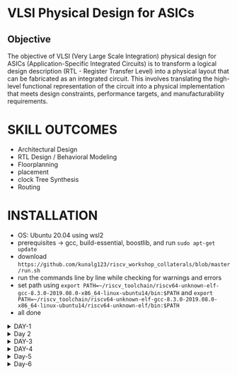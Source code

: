 # VLSI Physical Design for ASICs
## Objective
The objective of VLSI (Very Large Scale Integration) physical design for ASICs (Application-Specific Integrated Circuits) is to transform a logical design description (RTL - Register Transfer Level) into a physical layout that can be fabricated as an integrated circuit. This involves translating the high-level functional representation of the circuit into a physical implementation that meets design constraints, performance targets, and manufacturability requirements.

# SKILL OUTCOMES
+ Architectural Design
+ RTL Design / Behavioral Modeling
+ Floorplanning
+ placement
+ clock Tree Synthesis
+ Routing

# INSTALLATION
+ OS: Ubuntu 20.04 using wsl2
+ prerequisites -> gcc, build-essential, boostlib, and run `sudo apt-get update`
+ download `https://github.com/kunalg123/riscv_workshop_collaterals/blob/master/run.sh`
+ run the commands line by line while checking for warnings and errors
+ set path using `export PATH=~/riscv_toolchain/riscv64-unknown-elf-gcc-8.3.0-2019.08.0-x86_64-linux-ubuntu14/bin:$PATH` and `export PATH=~/riscv_toolchain/riscv64-unknown-elf-gcc-8.3.0-2019.08.0-x86_64-linux-ubuntu14/riscv64-unknown-elf/bin:$PATH`
+ all done


<details>
  <summary> DAY-1 </summary>
<br>
  

# Introduction to Basic Keywords
## Introduction
- **ISA (Instruction Set Archhitecture)**
  - ISA defines the interface between a computer's hardware and its software, specifically how the processor and its components interact with the software instructions that drive the execution of tasks.
  - It encompasses a set of instructions, addressing modes, data types, registers, memory organization, and the mechanisms for executing and managing instructions.

- **RISC-V (Reduced Instruction Set Computing - Five)**.
  - It is an open-source Instruction Set Architecture (ISA) that has gained significant attention and adoption in the world of computer architecture and semiconductor design.
  - RISC architectures simplify the instruction set by focusing on a smaller set of instructions, each of which can be executed in a single clock cycle. This approach usually leads to faster execution of individual instructions. 

<img width="536" alt="image" src="https://github.com/Veda1809/pes_asic_class/assets/142098395/4eabe0b7-4581-419b-88e7-84c7ac1dac8e">

## From Apps to Hardware
1. **Apps:** Application software, often referred to simply as "applications" or "apps," is a type of computer software that is designed to perform specific tasks or functions for end-users.
2. **System software:** System software refers to a category of computer software that acts as an intermediary between the hardware components of a computer system and the user-facing application software. It provides essential services, manages hardware resources, and enables the execution of application programs. System software plays a critical role in maintaining the overall functionality, security, and performance of a computer system.'
3. **Operating System:** The operating system is a fundamental piece of software that manages hardware resources and provides various services for both users and application programs. It controls tasks such as memory management, process scheduling, file system management, and user interface interaction. Examples of operating systems include Microsoft Windows, macOS, Linux, and Android.

4. **Compiler:** A compiler is a type of software tool that translates high-level programming code written by developers into assembly-level language.

5. **Assembler:** An assembler is a software tool that translates assembly language code into machine code or binary code that can be directly executed by a computer's processor.

6. **RTL:** RTL serves as an abstraction level in the design process that represents the behavior of a digital circuit in terms of registers and the operations that transfer data between them.

 7. **Hardware:** Hardware refers to the physical components of a computer system or any electronic device. It encompasses all the tangible parts that make up a computing or electronic device and enable it to perform various tasks.

## Detail Description of Course Content
**Pseudo Instructions:** Pseudo-instructions are used to simplify programming, improve code readability, and reduce the number of explicit instructions a programmer needs to write. They are especially useful for common programming patterns that involve multiple instructions.
`Ex: li, mv`.

**Base Integer Instructions:** The term "base integer instructions" refers to the fundamental set of instructions that form the foundation for performing basic arithmetic, logical, and data movement operations.
`Ex: add, sub, and, or, xor, sll`.

**Multiply Extension Intructions:** The RISC-V architecture includes a set of multiply and multiply-accumulate (MAC) extension instructions that enhance the instruction set to perform efficient multiplication and multiplication-accumulate operations.
`Ex: mul, mulh, mulhu, mulhsu`.

**Single and Double Precision Floating Point Extension:** The RISC-V architecture includes floating-point extensions that provide support for both single-precision (32-bit) and double-precision (64-bit) floating-point arithmetic operations. These extensions are often referred to as the "F" and "D" extensions, respectively. Floating-point arithmetic is essential for handling real numbers with fractional parts and for performing accurate calculations involving decimal values.

**Application Binary Interface:** ABI stands for "Application Binary Interface." It is a set of rules and conventions that govern how software components interact with each other at the binary level. The ABI defines various aspects of program execution, including how function calls are made, how parameters are passed and returned, how memory is allocated and managed, and more.

**Memory Allocation and Stack Pointer** 
- Memory allocation refers to the process of assigning and managing memory segments for various data structures, variables, and objects used by a program. It involves allocating memory space from the system's memory pool and releasing it when it is no longer needed to prevent memory leaks.
- The stack pointer is a register used by a program to keep track of the current position of the program's execution on the call stack. 
  + L1 (C-program)
    * Here is a simple test program sum1ton.c
    >use vim to write the code
    `vim sum1ton.c`
      ```
      #include <stdio.h>
    
      int main(){
            int i,n = 100;
            int sum = n*(n+1)/2;
            printf("SUm of numbers from 1 to %d is %d\n",n,sum);
            return 0;
      }
      ```
    * output `SUm of numbers from 1 to 100 is 5050`
    
  
  + L2 (RISC-V GCC Compiler and Dissemble)
    + command `riscv64-unknown-elf-gcc -O1 -mabi=lp64 -march=rv64i -o sum1ton.o sum1ton.c` to compile in -O1.
    + command `ls -ltr sum1ton.c` to verify 
    + command `riscv64-unknown-elf-objdump -d sum1ton.o | less ` to view object-dump
    
    ![image](https://github.com/ashlesh795/pes_asic_class/assets/127172774/c146cbd1-8e56-40b1-9d1c-1794937ab5d9)
    
    ![image](https://github.com/ashlesh795/pes_asic_class/assets/127172774/c6336b0c-c0f1-4ae4-9664-db8560e7c446)
    search for main use `/main`

    ![image](https://github.com/ashlesh795/pes_asic_class/assets/127172774/7cbbd9c4-97b4-4e29-acc1-0487f416169b)
    total no of instructions called in main =  (101c0 - 10184)/4 = **15**
    
    + command `riscv64-unknown-elf-gcc -Ofast -mabi=lp64 -march=rv64i -o sum1ton.o sum1ton.c`
    + command `ls -ltr sum1ton.c` to verify 
    + command `riscv64-unknown-elf-objdump -d sum1ton.o | less ` to view object-dump
    ![image](https://github.com/ashlesh795/pes_asic_class/assets/127172774/ce8b4ebb-3177-4cca-a8c1-d52c0a6363b2)
        search for main use `/main`

    ![image](https://github.com/ashlesh795/pes_asic_class/assets/127172774/f1cf3f94-4398-4981-9575-a0422b3601bb)
    total no of instructions is (100e0-100b0)/4 = 12

    - -Onumber : level of optimisation required
    - -mabi : specifies the ABI (Application Binary Interface) to be used during code generation according to the requirements
    - -march : specifies target architecture
    >In order to view the different options available for these fields, use the following commands go to the directory where riscv64-unkonwn-elf is present
    - -O1 : ``` riscv64-unkonwn-elf --help=optimizer```
    - -mabi : ```riscv64-unknown-elf-gcc --target-help```
    - -march : ```riscv64-unknown-elf-gcc --target-help```



  
  + L3 (Spike Simulation and Debug)
    ![image](https://github.com/ashlesh795/pes_asic_class/assets/127172774/1aa999c5-26e4-4d05-87b4-c72c82822bef)

    + `spike pk sum1ton.o`
    + `spike -d pk sum1ton.o`
   
+ Lab for unsigned and signed integers:
  + unsigned
 ```
#include<stdio.h>
#include<math.h>

int main(){
        unsigned long long int max = (unsigned long long int)(pow(2,64) -1);
        printf("highest number represented by unsigned long long int is %llu\n", max);
        return 0;
}
 ```
  ![image](https://github.com/ashlesh795/pes_asic_class/assets/127172774/0d0c3ce7-b88f-4daa-92ab-960db5bf1913)
  >here the power of 2 is 64.

  ![image](https://github.com/ashlesh795/pes_asic_class/assets/127172774/37a4dc4f-eff1-41cd-9530-52a82f02a7f3)
  >here the power of 2 is 127 which is more than the capacity of 64 bit representaion, but still we can see that the maxium has not changed from before
>
  + signed
```
#include<stdio.h>
#include<math.h>
int main(){
        long long int max = (long long int )(pow(2,10) -1);
        printf("the highest integer that can be represented is %lld\n",max);
        return 0;
}
```
  ![image](https://github.com/ashlesh795/pes_asic_class/assets/127172774/4a1718f1-be93-4c69-916c-b3ea82535856)
  > notice in code the power of 2 is 10 and type of max is long long int

   ![image](https://github.com/ashlesh795/pes_asic_class/assets/127172774/156d7044-372c-45b0-8133-4cb3f9912e04)
   > the max and min that can be represented in signed int
</details>

<details>
  <summary> Day 2 </summary>
  <br>

  
# Application Binary Interface

- An Application Binary Interface (ABI) is a set of rules and conventions that dictate how different components of a software system communicate with each other at the binary level. ABI serves as a bridge between high-level programming languages and the machine-level instructions that computers understand.

- ABIs are essential for ensuring compatibility between different parts of a system, especially when those parts are developed by different parties or using different programming languages.

# Memory Allocation for Double Words

Length of a register in the RISCV architecture is 64 bits. The two different ways to load data into these registers:
  - Loading data directly into the registers
  - Loading data into memory and then into the registers.

64-bit number  can be loaded into memory in little-endian or big-endian format.

-Big-Endian:
In a big-endian system the most significant byte value is stored at the lowest memory address, while the least significant byte is stored at the highest memory address. 

-Little-Endian:
In a little-endian system the least significant byte value is stored at the lowest memory address, while the most significant byte is stored at the highest memory address. 

# Load, Add and Store Instructions

**Load Instruction**
Load instructions are used to transfer data from memory into registers.Load instructions are essential for bringing data into the processor's registers before it can be manipulated by other instructions.

```
ld  x6, 16(x7)
```

- ld: Load Doubleword. It indicates that the instruction is used to load a 64-bit value from memory.
- x6: This is the destination register.
- 16: This is the offset value. It specifies the displacement from the address in register x7.
- (x7): This indicates that the address from which to load the data is calculated using the value stored in register x7.


Execution 

![51665fdf-d62d-4c06-bb91-06365aa21656](https://github.com/ashlesh795/pes_asic_class/assets/127172774/a864e0d0-8f92-461f-a9f0-f8988d68aa91)

- funct3 and opcode stores the ld command
- Destination register is stored as 5 bits in rd.
- ource register is stored as 5 bits in rs1.
- Offset is stored as 12 bits in immediate

  
  

 
**Add Instruction**

 Assembly instruction add is used to perform addition between two registers and store the result in a destination register.

 ```
add  x1, x2,x3
```

- x1:destination register
- x2,x3:source registers containing the operands that are to be added.

Execution
![image](https://github.com/Anirudh-Ravi123/pes_asic_class/assets/142154804/505eedee-2f0c-4cf8-9cc6-db5d820eb327)

- funct3 funct7 and opcode stores the add command.
- destination register x1 is stored in rd.
- source registers x2 and x3 are stored in rs1 and rs2.


**Store Instruction**
Store instructions are used to transfer data from registers back to memory. Store instructions are necessary for updating memory with the results of computation carried out by the processor.

 ```
sd  x2, 8(x3)
```
- sd : store doubleword command
- x2 is the data register
- x3 is the source register
- 8 is offset

  ![image](https://github.com/Anirudh-Ravi123/pes_asic_class/assets/142154804/daa44b3e-d70f-4c1c-aa57-bdf84a27de51)

- funct3 and opcode stores the sd command
-  offest 8 is stored as immediate
-  data register x2 is stored in rs2
-  source register x3 in rs1

  # 32-Registers and their ABI Names
  In the RISC-V architecture, there are 32 integer registers, and they are commonly referred to by their numeric indices x0 through x31. 

 **ABI Names**
 These are the names a user uses to access the registers of the RISC-V CPU core.

 
 ![image](https://github.com/Anirudh-Ravi123/pes_asic_class/assets/142154804/e0125ca7-3f3f-40ae-b9b4-90b9c5d5d13d)


 

 # Sum of Numbers from 1 to n using ASM

 We write two programs here, one in C and one in assembly. Main part of the program is processed in ASM and result is desplayed through the C program.
 code:
+ 1to9_custom.c
 ```
#include<stdio.h>
extern int load(int x, int y);
int main(){
        int result=0 ;
        int count =9;
        result = load (0x0,count +1);
        printf("Sum of number from 1 to %d is %d \n ",count ,result);
}
```
+ load.S
```
.section .text
.global load
.type load, @function

load:
        add     a4, a0, zero    //init sum reg a4 with 0x0
        add     a2, a0, a1      //store count of 10 in reg a2. reg a1 loaded with 0xa from main
        add     a3, a0, zero    //init intermediate sum reg a3 by 0
loop:   add     a4, a3, a4      //incremental addition
        addi    a3, a3, 1       //increment intermediate register by 1
        blt     a3, a2, loop    //if a3<a2, branch to label named <loop>
        add     a0, a4, zero    //store final result to register a0 to be read by main
        ret
```

 

![image](https://github.com/ashlesh795/pes_asic_class/assets/127172774/0b680cd6-4a4e-421c-8ce6-d2711c98284b)

Execution 


![image](https://github.com/ashlesh795/pes_asic_class/assets/127172774/0e892dd0-6536-4806-aa04-f929e3a18dea)




![image](https://github.com/ashlesh795/pes_asic_class/assets/127172774/c3bb2d7a-4ebf-4f2e-beb5-354781830932)
</details>


<details>
  <summary> DAY-3 </summary>
<br>
  
# Introduction to verilog RTL Design and synthesis using SKY130
## Open-Source Simulator iVerilog 
**Simulator** is a tool for modeling the design. In order to evaluate the outputs, it searches for changes in the input signals. The simulator doesn't evaluate the outputs if the inputs remain the same. 

**Iverilog** is an open-source simulation and synthesis tool for Verilog that is used to create and test digital circuits. An integrated circuit and FPGA (Field-Programmable Gate Array) designs are examples of digital systems that are modeled and designed using the hardware description language (HDL) known as Verilog.

Simulation Flow
-  A design code is the Verilog or VHDL code that you write to define the logic and behavior of your digital circuit.
-   A test bench is a separate piece of code written to simulate and test your design. It creates input stimuli to the design, monitors the outputs, and checks if the design's behavior matches the expected results.
- The iverilog simulator  is going to look for changes in the input and then accordingly dump the changes in the output. The output of the simulator is going to be a VCD file.
-  Output waveforms generated can be viewed using Gtkwave.GTKWave is a open-source waveform viewer used in digital circuit design and simulation.GTKWave is a versatile tool that aids in the debugging and verification of digital designs. It's widely used by digital designers and engineers to gain insights into their designs' behavior, making it easier to ensure correctness and reliability before moving to hardware implementation.

 [263473358-407cd84a-dfb3-4d28-8cff-c6e3db310d4b](https://github.com/ashlesh795/pes_asic_class/assets/127172774/d7803312-b840-46b2-9b40-6932d0bdebf9)

## Lab using iVerilog and GTKwave
**Installation**
  + run the command in the ubuntu terminal  
`git clone https://github.com/kunalg123/sky130RTLDesignAndSynthesisWorkshop.git`

the verilog_files directory contains all the source code and test-benches 
![image](https://github.com/ashlesh795/pes_asic_class/assets/127172774/ef740d11-872e-46bc-b18b-8f1efb9b9a33)

# Introduction to YOSYS 
Yosys is an open-source software framework for digital logic synthesis and formal verification. It's commonly used in digital design projects to convert high-level hardware description language (HDL) code, such as Verilog, into optimized gate-level representations.

   * a netlist is generated by yosys for the given design file
   * Iverlog is used to generate the vcd file from the netlist and testbench.
   * Output waveform is observed using gtkwave

   * Synthesis is transforming RTL code lower level implementation(gate level).
   * The RTL file and the front end library file is synthesized.
   * Some cells should be fast in order to meet the performance rates and we need some slow cells to meet the "hold" condition.
   * If we use too many fast cells, then the circuit may become bad in terms of power and area. There may also be hold time violations
   * If we use too many slow cells, the circuit may become sluggish and may not meet the required criteria.

## Lab using YOSYS and Sky130 PDKs
  use command  `yosys` in the directory _verilog_files_  
  + yosys interface
    ![image](https://github.com/ashlesh795/pes_asic_class/assets/127172774/0b87b0ba-1f94-49c0-b2df-a59ca3be6fbe)
  + read library
    `read_liberty -lib ../lib/sky130_fd_sc_hd__tt_025C_1v80.lib`

    ![image](https://github.com/ashlesh795/pes_asic_class/assets/127172774/53033359-423f-4f3d-b488-7e646a1f2f20)
  + read _good_mux_
    `read_verilog good_mux.v`
    ![image](https://github.com/ashlesh795/pes_asic_class/assets/127172774/cf718327-82d7-4bd9-b7b4-e3597740b164)
  + synthesize the design
      `synth -top good_mux`
      ![image](https://github.com/ashlesh795/pes_asic_class/assets/127172774/623f1385-59a6-453f-a2cc-4cbeb43c4a00)

      ![image](https://github.com/ashlesh795/pes_asic_class/assets/127172774/14e0f576-2c9b-4d6f-bccc-5effb370db2d)
  + generate netlist use `abc`
        ` abc -liberty ../lib/sky130_fd_sc_hd__tt_025C_1v80.lib`
        ![image](https://github.com/ashlesh795/pes_asic_class/assets/127172774/6cdd172f-de6d-41f4-9a4c-c6856d4014ea)
  + `show `
        ![image](https://github.com/ashlesh795/pes_asic_class/assets/127172774/33f3c685-9a85-4cca-b71b-4318aaab8a4e)


  + write netlist
    `write_verilog good_mux__netlist.v` then `!vim good_mux_netlist.v`
    ![image](https://github.com/ashlesh795/pes_asic_class/assets/127172774/173370ee-e061-4dc6-9562-c2e5487030db)
    `write_verilog -noattr good_mux__netlist.v` then `!vim good_mux_netlist.v`

    ![image](https://github.com/ashlesh795/pes_asic_class/assets/127172774/c91cfb07-7f42-47e1-b57d-a4a911d5cc03)

</details>

<details>
  <summary> DAY-4 </summary>
  <br>
 

# Introduction to timing dot libs  
  + to view the lib `vim ../lib/sky130_fd_sc_hd__tt_025C_1v80.lib`

    
  ![image](https://github.com/ashlesh795/pes_asic_class/assets/127172774/0c0a72cc-0371-489b-a5e2-9f47227d5a8d)

# Heirarchical Synthesis vs Flat Synthesis 

  + multiple modules in _verilog_files_ `vim multiple_modules.v`

  ![image](https://github.com/ashlesh795/pes_asic_class/assets/127172774/89164ba3-e971-4709-ba31-482408df9d2e)
+ heirarchical synthesis 
```
yosys
read_liberty -lib ../lib/sky130_fd_sc_hd__tt_025C_1v80.lib
read_verilog multiple_modules.v
synth -top multiple_modules
abc -liberty ../lib/sky130_fd_sc_hd__tt_025C_1v80.lib
show multiple_modules
```


  ![image](https://github.com/ashlesh795/pes_asic_class/assets/127172774/415102bb-4b71-436a-b40a-2b140dd2fefd)


  + `write_verilog -noattr multiple_modules_heir.v`
  + `!vim multiple_modules_heir.v`
  
  ![image](https://github.com/ashlesh795/pes_asic_class/assets/127172774/c15ffeba-fac4-4d03-923f-866ea246e3f5)
  ![image](https://github.com/ashlesh795/pes_asic_class/assets/127172774/70e9f686-4728-4cac-a74a-079cb3506118)
  ![image](https://github.com/ashlesh795/pes_asic_class/assets/127172774/bc435bad-ed42-4a2d-ad7c-25538b418396)

+ flat synthesis
```
yosys
read_liberty -lib ../lib/sky130_fd_sc_hd__tt_025C_1v80.lib
read_verilog multiple_modules.v
synth -top multiple_modules
abc -liberty ../lib/sky130_fd_sc_hd__tt_025C_1v80.lib
flatten
```
    show 
    
  ![image](https://github.com/ashlesh795/pes_asic_class/assets/127172774/ea899f41-d09f-4be3-9fd5-0165616d7074)
    
    
    
    write_verilog -noattr multiple_modules_flat.v
    !vim multiple_modules_flat.v


  ![image](https://github.com/ashlesh795/pes_asic_class/assets/127172774/87aed911-6f5e-44cd-af16-5c2969958ee5)
  ![image](https://github.com/ashlesh795/pes_asic_class/assets/127172774/bb3cedac-8337-448a-99ea-90dbf8ca19bc)
  
  
   + submodule level synthesis
     + AND submodule 
   ```
   yosys
   read_liberty -lib ../lib/sky130_fd_sc_hd__tt_025C_1v80.lib
   read_verilog multiple_modules.v
   synth -top sub_module1
   abc -liberty ../lib/sky130_fd_sc_hd__tt_025C_1v80.lib
   ```

       show

   ![image](https://github.com/ashlesh795/pes_asic_class/assets/127172774/d324c23f-de4a-4389-afde-119f5d0b63d8)

##  Various Flop Coding Styles and optimization

  + asynchronous reset
    code
```
module dff_asyncres ( input clk ,  input async_reset , input d , output reg q );
always @ (posedge clk , posedge async_reset)
begin
        if(async_reset)
                q <= 1'b0;
        else
                q <= d;
end
endmodule
```

    
  ![image](https://github.com/ashlesh795/pes_asic_class/assets/127172774/b9f4d2dc-ada2-412e-9e20-e49fcac58f8d)


  ![image](https://github.com/ashlesh795/pes_asic_class/assets/127172774/a1e2d921-fc39-418e-9fd4-d8a4160553d8)


  + asynchronous set
    code
```
module dff_async_set ( input clk ,  input async_set , input d , output reg q );
always @ (posedge clk , posedge async_set)
begin
        if(async_set)
                q <= 1'b1;
        else
                q <= d;
end
endmodule
```

  ![image](https://github.com/ashlesh795/pes_asic_class/assets/127172774/db40ae58-6a20-407b-950c-c46170a6ba08)


  ![image](https://github.com/ashlesh795/pes_asic_class/assets/127172774/95a70252-cf43-46c0-8c82-8f3c47f88fb7)

  + Asynchronous reset

```
   yosys
   read_liberty -lib ../lib/sky130_fd_sc_hd__tt_025C_1v80.lib
   read_verilog dff_asyncres.v
   synth -top dff_asyncres
   dfflibmap -liberty ../lib/sky130_fd_sc_hd__tt_025C_1v80.lib
   abc -liberty ../lib/sky130_fd_sc_hd__tt_025C_1v80.lib
```

    show

  ![image](https://github.com/ashlesh795/pes_asic_class/assets/127172774/92976890-5fa9-48ac-97ec-76c8b668049e)

  + Asynchronous set
    
```
   yosys
   read_liberty -lib ../lib/sky130_fd_sc_hd__tt_025C_1v80.lib
   read_verilog dff_async_set.v
   synth -top dff_async_set
   dfflibmap -liberty ../lib/sky130_fd_sc_hd__tt_025C_1v80.lib
   abc -liberty ../lib/sky130_fd_sc_hd__tt_025C_1v80.lib
```
    show
  ![image](https://github.com/ashlesh795/pes_asic_class/assets/127172774/4ca65794-96a5-47ba-a60a-859cdb40e65b)

 + synchronous reset

  ![image](https://github.com/ashlesh795/pes_asic_class/assets/127172774/a037e22e-f409-4c05-b623-e063407f2c88)

  ## Interesting Optimizations

  ```
   yosys
   read_liberty -lib ../lib/sky130_fd_sc_hd__tt_025C_1v80.lib
   read_verilog mult_2.v
   synth -top mul2
   abc -liberty ../lib/sky130_fd_sc_hd__tt_025C_1v80.lib
```
  ![image](https://github.com/ashlesh795/pes_asic_class/assets/127172774/070cbc12-9edf-41d8-bfb7-d20c1e92834a)


      show
  ![image](https://github.com/ashlesh795/pes_asic_class/assets/127172774/84c598b8-2858-4e20-8ee8-aa6ff0265d1d)

</details>

<details>
  <summary> Day-5 </summary>
  <br>

# Combinational and sequential optmizations
## Combinations Optmizations 
  + opt_check

```
module opt_check (input a , input b , output y);
        assign y = a?b:0;
endmodule
```

```
yosys
read_liberty -lib ../lib/sky130_fd_sc_hd__tt_025C_1v80.lib
read_verilog opt_check.v
synth -top opt_check
opt_clean -purge
abc -liberty ../lib/sky130_fd_sc_hd__tt_025C_1v80.lib
```
    show


  ![image](https://github.com/ashlesh795/pes_asic_class/assets/127172774/022467bb-8551-4e78-b360-12413592c7c3)
  + opt_check2

```
module opt_check2 (input a , input b , output y);
        assign y = a?1:b;
endmodule
```


```
yosys
read_liberty -lib ../lib/sky130_fd_sc_hd__tt_025C_1v80.lib
read_verilog opt_check2.v
synth -top opt_check2
opt_clean -purge
abc -liberty ../lib/sky130_fd_sc_hd__tt_025C_1v80.lib
```
    show
  ![image](https://github.com/ashlesh795/pes_asic_class/assets/127172774/f6279f43-922a-4044-81ed-04ab28c76bcf)      

  + opt_check3

```
module opt_check3 (input a , input b, input c , output y);
        assign y = a?(c?b:0):0;
endmodule
```

  ![image](https://github.com/ashlesh795/pes_asic_class/assets/127172774/d07559e9-9217-415e-aef9-eed624aced29)

  + opt_check4

```
module opt_check4 (input a , input b , input c , output y);
assign y = a?(b?(a & c ):c):(!c);
endmodule
```

![image](https://github.com/ashlesh795/pes_asic_class/assets/127172774/8dcb1c14-6db7-4c9f-ad6c-ef368d063eae)      ![image](https://github.com/ashlesh795/pes_asic_class/assets/127172774/0e5ad8f4-f703-4581-bc2b-288f2922efc1)


  + multiple_module_opt

```
module sub_module1(input a , input b , output y);
assign y = a & b;
endmodule


module sub_module2(input a , input b , output y);
assign y = a^b;
endmodule


module multiple_module_opt(input a , input b , input c , input d , output y);
wire n1,n2,n3;

sub_module1 U1 (.a(a) , .b(1'b1) , .y(n1));
sub_module2 U2 (.a(n1), .b(1'b0) , .y(n2));
sub_module2 U3 (.a(b), .b(d) , .y(n3));

assign y = c | (b & n1);


endmodule
```


```
yosys
read_liberty -lib ../lib/sky130_fd_sc_hd__tt_025C_1v80.lib
read_verilog opt_check2.v
synth -top opt_check2
flatten
opt_clean -purge
abc -liberty ../lib/sky130_fd_sc_hd__tt_025C_1v80.lib
```
  ![image](https://github.com/ashlesh795/pes_asic_class/assets/127172774/d2538584-48a9-4920-a012-81ea659cded6)



## Sequential Logic Optimisations
  + dff_const1

        vim dff_const1

    ![image](https://github.com/ashlesh795/pes_asic_class/assets/127172774/5e96eaa0-810c-4986-bbc2-c4236ee4fa97)

        iverilog dff_const1.v tb_dff_const1.v
        ./a.out
        gtkwave tb_dff_const1.vcd

    ![image](https://github.com/ashlesh795/pes_asic_class/assets/127172774/6e9c88ef-8f2f-4f25-a0b2-416f5d1acd7a)


        yosys
        read_liberty -lib ../lib/sky130_fd_sc_hd__tt_025C_1v80.lib
        read_verilog dff_const1.v
        synth -top dff_const1
        dfflibmap -liberty ../lib/sky130_fd_sc_hd__tt_025C_1v80.lib 
        abc -liberty ../lib/sky130_fd_sc_hd__tt_025C_1v80.lib
        show


    ![image](https://github.com/ashlesh795/pes_asic_class/assets/127172774/72a35d30-ad35-40b1-800e-7c44f25b4fa8)

  + dff_const2

          vim dff_const2.v
    
    ![image](https://github.com/ashlesh795/pes_asic_class/assets/127172774/8e17934a-bb88-482a-b716-9bc0f4c537af)



          iverilog dff_const2.v tb_dff_const2.v
          ./a.out
          gtkwave tb_dff_const2.vcd

    ![image](https://github.com/ashlesh795/pes_asic_class/assets/127172774/fc0d063c-b573-4c9d-8c6d-03e8f06b1bc7)


         
          read_liberty -lib ../lib/sky130_fd_sc_hd__tt_025C_1v80.lib
          read_verilog dff_const2.v
          synth -top dff_const2
          dfflibmap -liberty ../lib/sky130_fd_sc_hd__tt_025C_1v80.lib 
          abc -liberty ../lib/sky130_fd_sc_hd__tt_025C_1v80.lib

    ![image](https://github.com/ashlesh795/pes_asic_class/assets/127172774/2945631c-697f-4188-a16c-08bd81ac3696)

          show
          

![image](https://github.com/ashlesh795/pes_asic_class/assets/127172774/0da4610c-334b-4cff-8e44-3811afb55d34)

+ dff_const3

  `vim dff_const3`

  ![image](https://github.com/ashlesh795/pes_asic_class/assets/127172774/81084a5e-c777-4562-a72c-46f856add56f)

  ```
    iverilog dff_const3.v tb_dff_const3.v
    /a.out
    gtkwave tb_dff_const3.vcd
  ```
  ![image](https://github.com/ashlesh795/pes_asic_class/assets/127172774/04504d47-1e25-4ad2-99ba-6786881a5df7)

    + synthesis
 
      
   ![image](https://github.com/ashlesh795/pes_asic_class/assets/127172774/6dac8ec5-56fe-4422-b751-00769128d7e0)


    ![image](https://github.com/ashlesh795/pes_asic_class/assets/127172774/54ed6adb-a029-472e-bb25-fd592910541b)
  

+ dff_const4

  ![image](https://github.com/ashlesh795/pes_asic_class/assets/127172774/e72fd5ca-c77c-4771-b52b-4e5637e9ea68)

      iverilog dff_const4.v tb_dff_const4.v
      /a.out
      gtkwave tb_dff_const4.vcd

  ![image](https://github.com/ashlesh795/pes_asic_class/assets/127172774/b35c5736-6589-43e0-adb8-4ac3855c87d7)


    + synthesis
 
  
    ![image](https://github.com/ashlesh795/pes_asic_class/assets/127172774/399a2b03-cad6-47ef-b617-fd5cb8f98d58)

    ![image](https://github.com/ashlesh795/pes_asic_class/assets/127172774/d518b43e-f9ab-4afd-a45e-fd9ddac53858)

+ dff_const5

        gvim dff_const5.v
    ![image](https://github.com/ashlesh795/pes_asic_class/assets/127172774/dfad99a7-1655-4e3c-aeda-e52a67e5e2d6)

## Sequential Optimisations for Unused Outputs.
  + counter_opt

        vim counter_opt.v

    ![image](https://github.com/ashlesh795/pes_asic_class/assets/127172774/87ea97a4-73b2-4d6b-97e9-f06af730ef95)

        read_liberty -lib ../lib/sky130_fd_sc_hd__tt_025C_1v80.lib
        read_verilog counter_opt.v
        synth -top counter_opt
        dfflibmap -liberty ../lib/sky130_fd_sc_hd__tt_025C_1v80.lib
        abc -liberty ../lib/sky130_fd_sc_hd__tt_025C_1v80.lib
        show

    ![image](https://github.com/ashlesh795/pes_asic_class/assets/127172774/eda99cc2-4803-4579-8c3c-6dfb193825ba)

    ![image](https://github.com/ashlesh795/pes_asic_class/assets/127172774/d9a8f9bc-6e91-4077-bcbf-bd265f215c29)

  + counter_opt2

        gvim counter_opt2.v

  ![image](https://github.com/ashlesh795/pes_asic_class/assets/127172774/b643293f-328d-4c81-b88e-817d7551f004)
        
        read_liberty -lib ../lib/sky130_fd_sc_hd__tt_025C_1v80.lib
        read_verilog counter_opt2.v
        synth -top counter_opt
        dfflibmap -liberty ../lib/sky130_fd_sc_hd__tt_025C_1v80.lib
        abc -liberty ../lib/sky130_fd_sc_hd__tt_025C_1v80.lib
        show

  ![image](https://github.com/ashlesh795/pes_asic_class/assets/127172774/ea441032-c502-4223-a331-9fc26fdd6355)


![image](https://github.com/ashlesh795/pes_asic_class/assets/127172774/e5d79db2-3374-4917-b9a4-1f67b7abec7b)


</details>

<details>
  <summary> Day-6  </summary>
  <br>
  
# GLS Concepts And Flow Using Iverilog 
  
 + **Gate Level Simualtion**
   - Gate-level simulation is a technique used in digital design and verification to validate the functionality of a digital circuit at the gate-level implementation.
   - It involves simulating the circuit using the actual logic gates and flip-flops that make up the design, as opposed to higher-level abstractions like RTL (Register Transfer Level) descriptions.
   - This type of simulation is typically performed after the logic synthesis process, where a high-level description of the design is transformed into a netlist of gates and flip-flops.
   - We perform this to verify logical correctness of the design after synthesizing it. Also ensuring the timing of the design is met.
  
<img width="608" alt="image" src="https://github.com/Veda1809/pes_asic_class/assets/142098395/6298b067-2f45-4dbc-ad25-762ac3d8be63">

+ **Synthesis-Simulation Mismatch**
  - A synthesis-simulation mismatch refers to a situation in digital design where the behavior of a circuit, as observed during simulation, doesn't match the expected or desired behavior of the circuit after it has been synthesized.
  - This discrepancy can occur due to various reasons, such as timing issues, optimization conflicts, and differences in modeling between the simulation and synthesis tools.
  - This mismatch is a critical concern in digital design because it indicates that the actual hardware implementation might not perform as expected, potentially leading to functional or timing failures in the fabricated chip.

+ **Blocking Statements**
  - Blocking statements are executed sequentially in the order they appear in the code and have an immediate effect on signal assignments.
  - Example:

  ``` 
   module BlockingExample(input A, input B, input C, output Y, output Z);
    wire temp;

    // Blocking assignment
    assign temp = A & B;

    always @(posedge C) begin
        // Blocking assignment
        Y = temp;
        Z = ~temp;
    end
   endmodule
  ```

+ **Non-Blocking Statements**
  - Non-blocking assignments are used to model concurrent signal updates, where all assignments are evaluated simultaneously and then scheduled to be updated at the end of the time step.
  - Example:
   ``` v
    module NonBlockingExample(input clock, input D, input reset, output reg Q);

    always @(posedge clock or posedge reset) begin
        if (reset)
            Q <= 0;  // Reset the flip-flop
        else
            Q <= D;  // Non-blocking assignment to update Q with D on clock edge
    end
  endmodule
   ```

+ **Caveats with Blocking Statements**
  + Blocking statements in hardware description languages like Verilog have their uses, but there are certain caveats and considerations to be aware of when working with them. Here are some important caveats associated with using blocking statements:
    - Procedural Execution: Blocking statements are executed sequentially in the order they appear within a procedural block (such as an always block). This can lead to unexpected behavior if the order of execution matters and is not well understood.
    - Lack of Parallelism: Blocking statements do not accurately represent the parallel nature of hardware. In hardware, multiple signals can update concurrently, but blocking statements model sequential behavior. As a result, using blocking statements for modeling complex concurrent logic can lead to incorrect simulations.
    - Race Conditions: When multiple blocking assignments operate on the same signal within the same procedural block, a race condition can occur. The outcome of such assignments depends on their order of execution, which might lead to inconsistent or unpredictable behavior.
    - Limited Representation of Hardware: Hardware systems are inherently concurrent and parallel, but blocking statements do not capture this aspect effectively. Using blocking assignments to model complex combinational or sequential logic can lead to models that are difficult to understand, maintain, and debug.
    - Combinatorial Loops: Incorrect use of blocking statements can lead to unintentional combinational logic loops, which can result in simulation or synthesis errors.
    - Debugging Challenges: Debugging code with many blocking assignments can be challenging, especially when trying to track down timing-related issues.
    - Not Suitable for Flip-Flops: Blocking assignments are not suitable for modeling flip-flop behavior. Non-blocking assignments (<=) are generally preferred for modeling flip-flop updates to ensure accurate representation of concurrent behavior.
    - Sequential Logic Misrepresentation: Using blocking assignments to model sequential logic might not capture the intended behavior accurately. Sequential elements like registers and flip-flops are better represented using non-blocking assignments.
    - Synthesis Implications: The behavior of blocking assignments might not translate well during synthesis, leading to potential mismatches between simulation and synthesis results.

## Labs on GLS and Synthesis-Simulation Mismatch 

  + ternary_operator_mux

        vim ternary_operator_mux.v
    ![image](https://github.com/ashlesh795/pes_asic_class/assets/127172774/486e822c-e0e1-4438-b9ae-9b767779b893)



        iverilog ternary_operator_mux.v tb_ternary_operator_mux.v
        ./a.out
        gtkwave tb_ternary_operator_mux.vcd

  ![image](https://github.com/ashlesh795/pes_asic_class/assets/127172774/8ce3e2f1-a5b5-43d4-a774-d3a192c3b885)

    
        read_liberty -lib ../lib/sky130_fd_sc_hd__tt_025C_1v80.lib
        read_verilog ternary_operator_mux.v
        synth -top ternary_operator_mux
        abc -liberty ../lib/sky130_fd_sc_hd__tt_025C_1v80.lib
        show

  ![image](https://github.com/ashlesh795/pes_asic_class/assets/127172774/83216b6a-c35d-4662-9983-5e2606059753)

  ![image](https://github.com/ashlesh795/pes_asic_class/assets/127172774/19aca8a5-42c0-4467-80f3-a224491c2a21)


  ### GLS to Gate-Level Simulation

  + `iverilog ../my_lib/verilog_model/primitives.v ../my_lib/verilog_model/sky130_fd_sc_hd.v ternary_operator_mux_net.v tb_ternary_operator_mux.v`
  + `./a.out`
  + `gtkwave tb_ternary_operator_mux.vcd`

    ![image](https://github.com/ashlesh795/pes_asic_class/assets/127172774/88d597e9-f713-4f44-ad0a-faa21124258f)

+ bad_mux

       vim bad_mux.v
  ![image](https://github.com/ashlesh795/pes_asic_class/assets/127172774/f5246e7c-b834-493b-b707-95e9fe7c5bf9)

  

      iverilog bad_mux.v tb_bad_mux.v
      ./a.out
      gtkwave tb_bad_mux.vcd

  ![image](https://github.com/ashlesh795/pes_asic_class/assets/127172774/0e0b3b21-3644-4ec6-94b1-2ecd1a6a5d01)



  
      read_liberty -lib ../lib/sky130_fd_sc_hd__tt_025C_1v80.lib
      read_verilog bad_mux.v
      synth -top bad_mux
      abc -liberty ../lib/sky130_fd_sc_hd__tt_025C_1v80.lib
      show

  ![image](https://github.com/ashlesh795/pes_asic_class/assets/127172774/90ee6402-a8bd-489f-aa17-09f070973311)

  ![image](https://github.com/ashlesh795/pes_asic_class/assets/127172774/62090349-8c98-488f-8ae5-23e7754d342e)



  ### GLS to Gate-Level-Simulation 
      
      iverilog ../my_lib/verilog_model/primitives.v ../my_lib/verilog_model/sky130_fd_sc_hd.v bad_mux_net.v tb_bad_mux.v
      ./a.out
      gtkwave tb_bad_mux.vcd
  ![image](https://github.com/ashlesh795/pes_asic_class/assets/127172774/d0c08702-b1f0-4eca-af11-f30a327e9aaf)


  ### Labs on Synth-Sim Mismatch for Blocking Statement
    + blocking_caveat.v

          vim blocking_caveat.v
    ![image](https://github.com/ashlesh795/pes_asic_class/assets/127172774/a6bbbba2-1c6d-4a9b-ab96-f941bb983156)


            
          iverilog blocking_caveat.v tb_blocking_caveat.v
          ./a.out
          gtkwave tb_blocking_caveat.vcd


    ![image](https://github.com/ashlesh795/pes_asic_class/assets/127172774/3c0171d9-4127-4263-84b9-6c7d1571e83a)


      
          read_liberty -lib ../lib/sky130_fd_sc_hd__tt_025C_1v80.lib
          read_verilog blocking_caveat.v
          synth -top blocking_caveat
          abc -liberty ../lib/sky130_fd_sc_hd__tt_025C_1v80.lib
          show

    ![image](https://github.com/ashlesh795/pes_asic_class/assets/127172774/ea08f0b0-417b-4082-a17a-4fa499233459)


  ![image](https://github.com/ashlesh795/pes_asic_class/assets/127172774/d7e4821a-de36-4687-aa43-564d1f0d64d7)




   #### GLS to Gate-Level Simulation

      iverilog ../my_lib/verilog_model/primitives.v ../my_lib/verilog_model/sky130_fd_sc_hd.v blocking_caveat_net.v tb_blocking_caveat.v
      ./a.out
      gtkwave tb_blocking_caveat.vcd


    ![image](https://github.com/ashlesh795/pes_asic_class/assets/127172774/3f2afd6b-35ca-41f2-8ded-c9f4845d9489)

</details>




    
